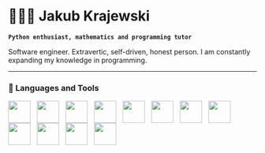# 👨🏻‍💻 Jakub Krajewski

**`Python enthusiast, mathematics and programming tutor`** 

Software engineer. Extravertic, self-driven, honest person. I am constantly expanding my knowledge in programming.

---

### 🧰 Languages and Tools

<img align='left' style='width:45px; padding-right:10px' src="https://cdn.jsdelivr.net/gh/devicons/devicon/icons/python/python-original.svg" />
<img align='left' style='width:45px; padding-right:10px' src="https://cdn.jsdelivr.net/gh/devicons/devicon/icons/javascript/javascript-original.svg" />
<img align='left' style='width:45px; padding-right:10px' src="https://cdn.jsdelivr.net/gh/devicons/devicon/icons/django/django-plain.svg" />
<img align='left' style='width:45px; padding-right:10px' src="https://cdn.jsdelivr.net/gh/devicons/devicon/icons/flask/flask-original.svg" />
<img align='left' style='width:45px; padding-right:10px' src="https://cdn.jsdelivr.net/gh/devicons/devicon/icons/mysql/mysql-original.svg" />
<img align='left' style='width:45px; padding-right:10px' src="https://cdn.jsdelivr.net/gh/devicons/devicon/icons/postgresql/postgresql-original.svg" />
<img align='left' style='width:45px; padding-right:10px' src="https://cdn.jsdelivr.net/gh/devicons/devicon/icons/redis/redis-original.svg" />
<img align='left' style='width:45px; padding-right:10px' src="https://cdn.jsdelivr.net/gh/devicons/devicon/icons/git/git-original.svg" />
<img align='left' style='width:45px; padding-right:10px' src="https://cdn.jsdelivr.net/gh/devicons/devicon/icons/amazonwebservices/amazonwebservices-original.svg" />
<img align='left' style='width:45px; padding-right:10px' src="https://cdn.jsdelivr.net/gh/devicons/devicon/icons/docker/docker-plain.svg" />
<img align='left' style='width:45px; padding-right:10px' src="https://cdn.jsdelivr.net/gh/devicons/devicon/icons/linux/linux-original.svg" />
<img align='left' style='width:45px; padding-right:10px' src="https://cdn.jsdelivr.net/gh/devicons/devicon/icons/vscode/vscode-original.svg" />
<br>

#




